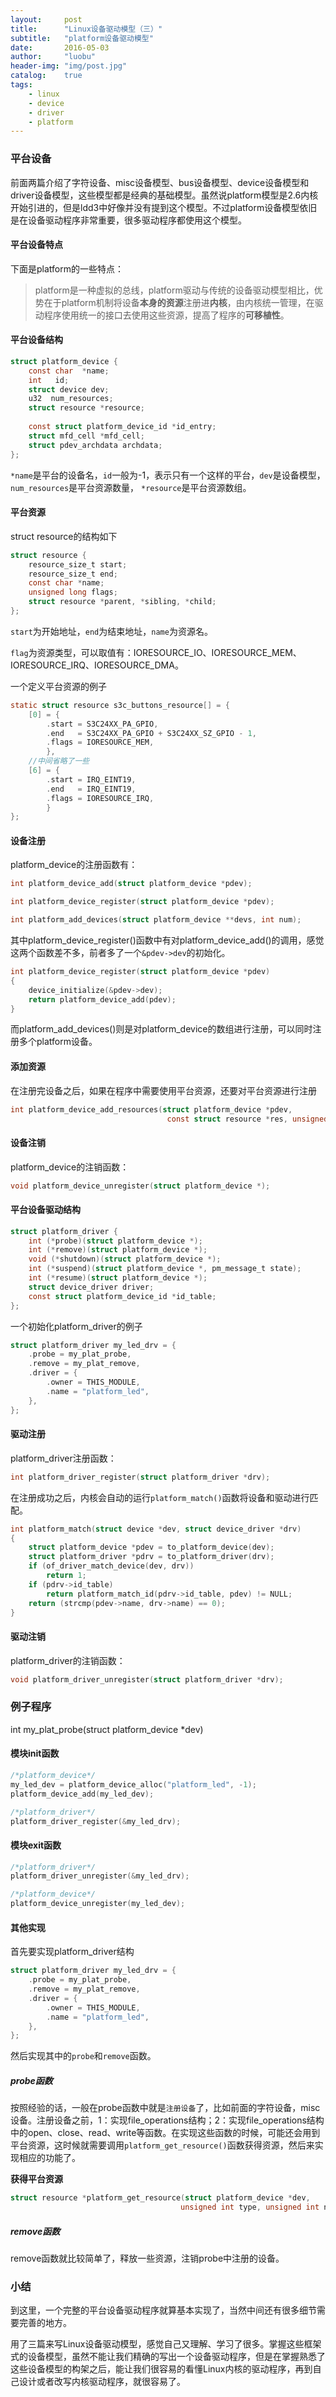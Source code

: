 ```yaml
---
layout:     post
title:      "Linux设备驱动模型（三）"
subtitle:   "platform设备驱动模型"
date:       2016-05-03
author:     "luobu"
header-img: "img/post.jpg"
catalog:    true
tags:
    - linux
    - device
    - driver
    - platform
---
```



### 平台设备 

前面两篇介绍了字符设备、misc设备模型、bus设备模型、device设备模型和driver设备模型，这些模型都是经典的基础模型。虽然说platform模型是2.6内核开始引进的，但是ldd3中好像并没有提到这个模型。不过platform设备模型依旧是在设备驱动程序非常重要，很多驱动程序都使用这个模型。

#### 平台设备特点

下面是platform的一些特点：

> platform是一种虚拟的总线，platform驱动与传统的设备驱动模型相比，优势在于platform机制将设备**本身的资源**注册进**内核**，由内核统一管理，在驱动程序使用统一的接口去使用这些资源，提高了程序的**可移植性**。


#### 平台设备结构

``` c
struct platform_device {
    const char  *name;
    int   id;
    struct device dev;
    u32  num_resources;
    struct resource *resource;
    
    const struct platform_device_id *id_entry;
    struct mfd_cell *mfd_cell;
    struct pdev_archdata archdata;
};
```
`*name`是平台的设备名，`id`一般为-1，表示只有一个这样的平台，`dev`是设备模型，`num_resources`是平台资源数量，`*resource`是平台资源数组。

#### 平台资源

struct resource的结构如下

``` c
struct resource {
    resource_size_t start;
    resource_size_t end;
    const char *name;
    unsigned long flags;
    struct resource *parent, *sibling, *child;
};
```
`start`为开始地址，`end`为结束地址，`name`为资源名。

`flag`为资源类型，可以取值有：IORESOURCE_IO、IORESOURCE_MEM、IORESOURCE_IRQ、IORESOURCE_DMA。

一个定义平台资源的例子

``` c
static struct resource s3c_buttons_resource[] = {
    [0] = {
        .start = S3C24XX_PA_GPIO,
        .end   = S3C24XX_PA_GPIO + S3C24XX_SZ_GPIO - 1,
        .flags = IORESOURCE_MEM,
        },
    //中间省略了一些
    [6] = {
        .start = IRQ_EINT19,
        .end   = IRQ_EINT19,
        .flags = IORESOURCE_IRQ,
        }
};
```

#### 设备注册

platform_device的注册函数有：

``` c
int platform_device_add(struct platform_device *pdev);

int platform_device_register(struct platform_device *pdev);

int platform_add_devices(struct platform_device **devs, int num);
```
其中platform_device_register()函数中有对platform_device_add()的调用，感觉这两个函数差不多，前者多了一个`&pdev->dev`的初始化。

``` c
int platform_device_register(struct platform_device *pdev)
{
    device_initialize(&pdev->dev);
    return platform_device_add(pdev);
}
```
而platform_add_devices()则是对platform_device的数组进行注册，可以同时注册多个platform设备。

#### 添加资源

在注册完设备之后，如果在程序中需要使用平台资源，还要对平台资源进行注册

``` c
int platform_device_add_resources(struct platform_device *pdev,
                                   const struct resource *res, unsigned int num);
```

#### 设备注销
platform_device的注销函数：

``` c
void platform_device_unregister(struct platform_device *);
```

#### 平台设备驱动结构


``` c
struct platform_driver {
    int (*probe)(struct platform_device *);
    int (*remove)(struct platform_device *);
    void (*shutdown)(struct platform_device *);
    int (*suspend)(struct platform_device *, pm_message_t state);
    int (*resume)(struct platform_device *);
    struct device_driver driver;
    const struct platform_device_id *id_table;
};
```
一个初始化platform_driver的例子

``` c
struct platform_driver my_led_drv = { 
    .probe = my_plat_probe, 
    .remove = my_plat_remove, 
    .driver = { 
        .owner = THIS_MODULE, 
        .name = "platform_led", 
    }, 
}; 
```

#### 驱动注册

platform_driver注册函数：

``` c
int platform_driver_register(struct platform_driver *drv);
```
在注册成功之后，内核会自动的运行`platform_match()`函数将设备和驱动进行匹配。

``` c
int platform_match(struct device *dev, struct device_driver *drv)
{
    struct platform_device *pdev = to_platform_device(dev);
    struct platform_driver *pdrv = to_platform_driver(drv);
    if (of_driver_match_device(dev, drv))
        return 1;
    if (pdrv->id_table)
        return platform_match_id(pdrv->id_table, pdev) != NULL;
    return (strcmp(pdev->name, drv->name) == 0);
}
```

#### 驱动注销

platform_driver的注销函数：

``` c
void platform_driver_unregister(struct platform_driver *drv);
```

### 例子程序

int my_plat_probe(struct platform_device *dev) 

#### 模块init函数

``` c
/*platform_device*/
my_led_dev = platform_device_alloc("platform_led", -1); 
platform_device_add(my_led_dev);

/*platform_driver*/
platform_driver_register(&my_led_drv);
```

#### 模块exit函数

``` c
/*platform_driver*/
platform_driver_unregister(&my_led_drv);

/*platform_device*/
platform_device_unregister(my_led_dev);
```


#### 其他实现

首先要实现platform_driver结构

``` c
struct platform_driver my_led_drv = { 
    .probe = my_plat_probe, 
    .remove = my_plat_remove, 
    .driver = { 
        .owner = THIS_MODULE, 
        .name = "platform_led", 
    }, 
}; 
```

然后实现其中的`probe`和`remove`函数。

##### probe函数

按照经验的话，一般在probe函数中就是`注册设备`了，比如前面的字符设备，misc设备。注册设备之前，1：实现file_operations结构；2：实现file_operations结构中的open、close、read、write等函数。在实现这些函数的时候，可能还会用到平台资源，这时候就需要调用`platform_get_resource()`函数获得资源，然后来实现相应的功能了。

**获得平台资源**

``` c
struct resource *platform_get_resource(struct platform_device *dev,
                                      unsigned int type, unsigned int num)
```

##### remove函数

remove函数就比较简单了，释放一些资源，注销probe中注册的设备。

### 小结

到这里，一个完整的平台设备驱动程序就算基本实现了，当然中间还有很多细节需要完善的地方。

用了三篇来写Linux设备驱动模型，感觉自己又理解、学习了很多。掌握这些框架式的设备模型，虽然不能让我们精确的写出一个设备驱动程序，但是在掌握熟悉了这些设备模型的构架之后，能让我们很容易的看懂Linux内核的驱动程序，再到自己设计或者改写内核驱动程序，就很容易了。